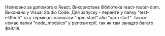 Написано за допомогою React. 
Використана бібліотека react-router-dom. 
Виконано у Visual Studio Code. 
Для запуску - перейти у папку "test-eliftech" та у терміналі написати "npm start" або "yarn start".
Також немає папки "node_modules" у репозиторії, так як там занадто багато файлів.